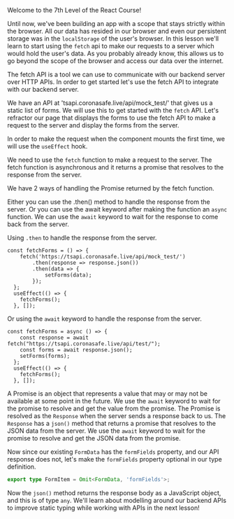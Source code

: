 Welcome to the 7th Level of the React Course! 

Until now, we've been building an app with a scope that stays strictly within the browser. All our data has resided in our browser and even our persistent storage was in the `localStorage` of the user's browser. In this lesson we'll learn to start using the `fetch` api to make our requests to a server which would hold the user's data. As you probably already know, this allows us to go beyond the scope of the browser and access our data over the internet.

The fetch API is a tool we can use to communicate with our backend server over HTTP APIs. In order to get started let's use the fetch API to integrate with our backend server.

We have an API at 'tsapi.coronasafe.live/api/mock_test/' that gives us a static list of forms. We will use this to get started with the `fetch` API. Let's refractor our page that displays the forms to use the fetch API to make a request to the server and display the forms from the server.

In order to make the request when the component mounts the first time, we will use the `useEffect` hook.

We need to use the `fetch` function to make a request to the server. The fetch function is asynchronous and it returns a promise that resolves to the response from the server. 

We have 2 ways of handling the Promise returned by the fetch function.

Either you can use the .then() method to handle the response from the server. Or you can use the await keyword after making the function an `async` function. We can use the `await` keyword to wait for the response to come back from the server.

Using `.then` to handle the response from the server.
```tsx
const fetchForms = () => {
    fetch('https://tsapi.coronasafe.live/api/mock_test/')
        .then(response => response.json())
        .then(data => {
            setForms(data);
        });
  };
  useEffect(() => {
    fetchForms();
  }, []);
```
Or using the `await` keyword to handle the response from the server.
```tsx
const fetchForms = async () => {
    const response = await fetch("https://tsapi.coronasafe.live/api/test/");
    const forms = await response.json();
    setForms(forms);
  };
  useEffect(() => {
    fetchForms();
  }, []);
```



A Promise is an object that represents a value that may or may not be available at some point in the future. We use the `await` keyword to wait for the promise to resolve and get the value from the promise. The Promise is resolved as the `Response` when the server sends a response back to us. The `Response` has a `json()` method that returns a promise that resolves to the JSON data from the server. We use the `await` keyword to wait for the promise to resolve and get the JSON data from the promise.

Now since our existing `FormData` has the `formFields` property, and our API response does not, let's make the `formFields` property optional in our type definition.

```ts
export type FormItem = Omit<FormData, 'formFields'>;
```

Now the `json()` method returns the response body as a JavaScript object, and this is of type `any`. We'll learn about modelling around our backend APIs to improve static typing while working with APIs in the next lesson!

